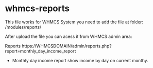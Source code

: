 # whmcs-reports


This file works for WHMCS System you need to add the file at folder:
/modules/reports/

After upload the file you can acess it from WHMCS admin area:

Reports
https://WHMCSDOMAIN/admin/reports.php?report=monthly_day_income_report



* Monthly day income report show income by day on current monthy.

